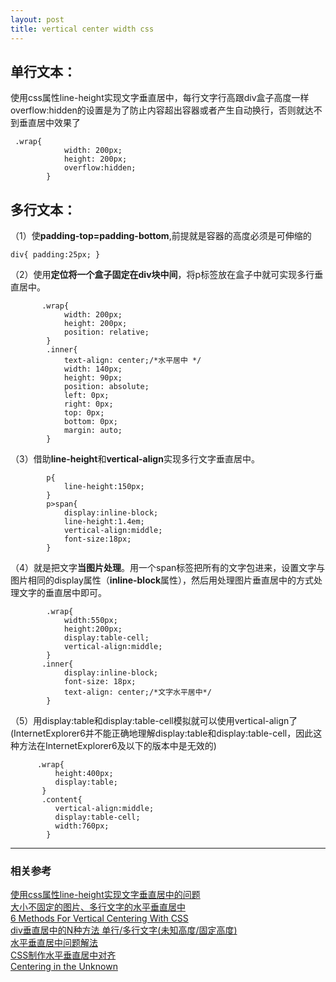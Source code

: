 ```yaml
---
layout: post
title: vertical center width css
---
```


## **单行文本**：
    
  使用css属性line-height实现文字垂直居中，每行文字行高跟div盒子高度一样    
  overflow:hidden的设置是为了防止内容超出容器或者产生自动换行，否则就达不到垂直居中效果了  
  
```
 .wrap{  
            width: 200px;  
            height: 200px;   
            overflow:hidden; 
        }
```

## **多行文本**：      

  （1）使**padding-top=padding-bottom**,前提就是容器的高度必须是可伸缩的

```
div{ padding:25px; } 
```

  （2）使用**定位将一个盒子固定在div块中间**，将p标签放在盒子中就可实现多行垂直居中。  

```
       .wrap{
            width: 200px;
            height: 200px;
            position: relative;
        }
        .inner{  
            text-align: center;/*水平居中 */  
            width: 140px;  
            height: 90px;  
            position: absolute;  
            left: 0px;  
            right: 0px;  
            top: 0px;  
            bottom: 0px;  
            margin: auto;  
        }
```

  （3）借助**line-height**和**vertical-align**实现多行文字垂直居中。

```
        p{  
            line-height:150px;  
        }  
        p>span{  
            display:inline-block;  
            line-height:1.4em;  
            vertical-align:middle;  
            font-size:18px;  
        }
```

  （4）就是把文字**当图片处理**。用一个span标签把所有的文字包进来，设置文字与图片相同的display属性（**inline-block**属性），然后用处理图片垂直居中的方式处理文字的垂直居中即可。  

```
        .wrap{
            width:550px;
            height:200px; 
            display:table-cell;
            vertical-align:middle;
        }
       .inner{
            display:inline-block;
            font-size: 18px;
            text-align: center;/*文字水平居中*/
        }
```

  （5）用display:table和display:table-cell模拟<table>就可以使用vertical-align了      
  (InternetExplorer6并不能正确地理解display:table和display:table-cell，因此这种方法在InternetExplorer6及以下的版本中是无效的)  

```
      .wrap{ 
          height:400px; 
          display:table; 
       } 
       .content{ 
          vertical-align:middle; 
          display:table-cell; 
          width:760px;
        } 
```  


***

### 相关参考  

[使用css属性line-height实现文字垂直居中的问题](http://www.cnblogs.com/gaotenglong/p/5711909.html)  
[大小不固定的图片、多行文字的水平垂直居中](http://www.zhangxinxu.com/wordpress/2009/08/%E5%A4%A7%E5%B0%8F%E4%B8%8D%E5%9B%BA%E5%AE%9A%E7%9A%84%E5%9B%BE%E7%89%87%E3%80%81%E5%A4%9A%E8%A1%8C%E6%96%87%E5%AD%97%E7%9A%84%E6%B0%B4%E5%B9%B3%E5%9E%82%E7%9B%B4%E5%B1%85%E4%B8%AD/)     
[6 Methods For Vertical Centering With CSS](http://vanseodesign.com/css/vertical-centering/)    
[div垂直居中的N种方法 单行/多行文字(未知高度/固定高度)](http://www.jb51.net/web/73274.html)  
[水平垂直居中问题解法](http://blog.csdn.net/datou0529/article/details/51902846)  
[CSS制作水平垂直居中对齐](http://www.w3cplus.com/css/vertically-center-content-with-css)    
[Centering in the Unknown](https://css-tricks.com/centering-in-the-unknown/)
